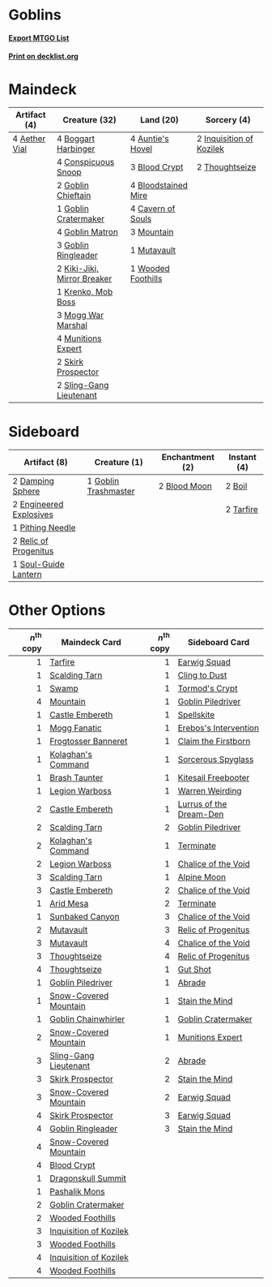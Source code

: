 # Goblins

#### [Export MTGO List](../collection/Goblins/Goblins.txt)
#### [Print on decklist.org](http://decklist.org/?deckmain=4%09Aether%20Vial%0A4%09Auntie's%20Hovel%0A3%09Blood%20Crypt%0A4%09Bloodstained%20Mire%0A4%09Boggart%20Harbinger%0A4%09Cavern%20of%20Souls%0A4%09Conspicuous%20Snoop%0A2%09Goblin%20Chieftain%0A1%09Goblin%20Cratermaker%0A4%09Goblin%20Matron%0A3%09Goblin%20Ringleader%0A2%09Inquisition%20of%20Kozilek%0A2%09Kiki-Jiki,%20Mirror%20Breaker%0A1%09Krenko,%20Mob%20Boss%0A3%09Mogg%20War%20Marshal%0A3%09Mountain%0A4%09Munitions%20Expert%0A1%09Mutavault%0A2%09Skirk%20Prospector%0A2%09Sling-Gang%20Lieutenant%0A2%09Thoughtseize%0A1%09Wooded%20Foothills&deckside=2%09Blood%20Moon%0A2%09Boil%0A2%09Damping%20Sphere%0A2%09Engineered%20Explosives%0A1%09Goblin%20Trashmaster%0A1%09Pithing%20Needle%0A2%09Relic%20of%20Progenitus%0A1%09Soul-Guide%20Lantern%0A2%09Tarfire)
# Maindeck

|                                     Artifact (4)                                      |                                            Creature (32)                                            |                                          Land (20)                                           |                                            Sorcery (4)                                            |
|---------------------------------------------------------------------------------------|-----------------------------------------------------------------------------------------------------|----------------------------------------------------------------------------------------------|---------------------------------------------------------------------------------------------------|
|4 [Aether Vial](http://gatherer.wizards.com/Pages/Card/Details.aspx?multiverseid=48146)|4 [Boggart Harbinger](http://gatherer.wizards.com/Pages/Card/Details.aspx?multiverseid=139441)       |4 [Auntie's Hovel](http://gatherer.wizards.com/Pages/Card/Details.aspx?multiverseid=153457)   |2 [Inquisition of Kozilek](http://gatherer.wizards.com/Pages/Card/Details.aspx?multiverseid=416897)|
|                                                                                       |4 [Conspicuous Snoop](http://gatherer.wizards.com/Pages/Card/Details.aspx?multiverseid=485462)       |3 [Blood Crypt](http://gatherer.wizards.com/Pages/Card/Details.aspx?multiverseid=97102)       |2 [Thoughtseize](http://gatherer.wizards.com/Pages/Card/Details.aspx?multiverseid=438676)          |
|                                                                                       |2 [Goblin Chieftain](http://gatherer.wizards.com/Pages/Card/Details.aspx?multiverseid=438481)        |4 [Bloodstained Mire](http://gatherer.wizards.com/Pages/Card/Details.aspx?multiverseid=405094)|                                                                                                   |
|                                                                                       |1 [Goblin Cratermaker](http://gatherer.wizards.com/Pages/Card/Details.aspx?multiverseid=452853)      |4 [Cavern of Souls](http://gatherer.wizards.com/Pages/Card/Details.aspx?multiverseid=278058)  |                                                                                                   |
|                                                                                       |4 [Goblin Matron](http://gatherer.wizards.com/Pages/Card/Details.aspx?multiverseid=15810)            |3 [Mountain](http://gatherer.wizards.com/Pages/Card/Details.aspx?multiverseid=439859)         |                                                                                                   |
|                                                                                       |3 [Goblin Ringleader](http://gatherer.wizards.com/Pages/Card/Details.aspx?multiverseid=27664)        |1 [Mutavault](http://gatherer.wizards.com/Pages/Card/Details.aspx?multiverseid=370733)        |                                                                                                   |
|                                                                                       |2 [Kiki-Jiki, Mirror Breaker](http://gatherer.wizards.com/Pages/Card/Details.aspx?multiverseid=50321)|1 [Wooded Foothills](http://gatherer.wizards.com/Pages/Card/Details.aspx?multiverseid=405116) |                                                                                                   |
|                                                                                       |1 [Krenko, Mob Boss](http://gatherer.wizards.com/Pages/Card/Details.aspx?multiverseid=386339)        |                                                                                              |                                                                                                   |
|                                                                                       |3 [Mogg War Marshal](http://gatherer.wizards.com/Pages/Card/Details.aspx?multiverseid=157924)        |                                                                                              |                                                                                                   |
|                                                                                       |4 [Munitions Expert](http://gatherer.wizards.com/Pages/Card/Details.aspx?multiverseid=464158)        |                                                                                              |                                                                                                   |
|                                                                                       |2 [Skirk Prospector](http://gatherer.wizards.com/Pages/Card/Details.aspx?multiverseid=159051)        |                                                                                              |                                                                                                   |
|                                                                                       |2 [Sling-Gang Lieutenant](http://gatherer.wizards.com/Pages/Card/Details.aspx?multiverseid=464057)   |                                                                                              |                                                                                                   |


# Sideboard

|                                          Artifact (8)                                           |                                         Creature (1)                                          |                                   Enchantment (2)                                    |                                    Instant (4)                                     |
|-------------------------------------------------------------------------------------------------|-----------------------------------------------------------------------------------------------|--------------------------------------------------------------------------------------|------------------------------------------------------------------------------------|
|2 [Damping Sphere](http://gatherer.wizards.com/Pages/Card/Details.aspx?multiverseid=443101)      |1 [Goblin Trashmaster](http://gatherer.wizards.com/Pages/Card/Details.aspx?multiverseid=447280)|2 [Blood Moon](http://gatherer.wizards.com/Pages/Card/Details.aspx?multiverseid=45386)|2 [Boil](http://gatherer.wizards.com/Pages/Card/Details.aspx?multiverseid=14630)    |
|2 [Engineered Explosives](http://gatherer.wizards.com/Pages/Card/Details.aspx?multiverseid=50139)|                                                                                               |                                                                                      |2 [Tarfire](http://gatherer.wizards.com/Pages/Card/Details.aspx?multiverseid=157921)|
|1 [Pithing Needle](http://gatherer.wizards.com/Pages/Card/Details.aspx?multiverseid=129526)      |                                                                                               |                                                                                      |                                                                                    |
|2 [Relic of Progenitus](http://gatherer.wizards.com/Pages/Card/Details.aspx?multiverseid=174824) |                                                                                               |                                                                                      |                                                                                    |
|1 [Soul-Guide Lantern](http://gatherer.wizards.com/Pages/Card/Details.aspx?multiverseid=476488)  |                                                                                               |                                                                                      |                                                                                    |


# Other Options

|*n*<sup>th</sup> copy|                                          Maindeck Card                                          |*n*<sup>th</sup> copy|                                          Sideboard Card                                          |
|--------------------:|-------------------------------------------------------------------------------------------------|--------------------:|--------------------------------------------------------------------------------------------------|
|                    1|[Tarfire](http://gatherer.wizards.com/Pages/Card/Details.aspx?multiverseid=157921)               |                    1|[Earwig Squad](http://gatherer.wizards.com/Pages/Card/Details.aspx?multiverseid=370530)           |
|                    1|[Scalding Tarn](http://gatherer.wizards.com/Pages/Card/Details.aspx?multiverseid=405107)         |                    1|[Cling to Dust](http://gatherer.wizards.com/Pages/Card/Details.aspx?multiverseid=476338)          |
|                    1|[Swamp](http://gatherer.wizards.com/Pages/Card/Details.aspx?multiverseid=439858)                 |                    1|[Tormod's Crypt](http://gatherer.wizards.com/Pages/Card/Details.aspx?multiverseid=389723)         |
|                    4|[Mountain](http://gatherer.wizards.com/Pages/Card/Details.aspx?multiverseid=439859)              |                    1|[Goblin Piledriver](http://gatherer.wizards.com/Pages/Card/Details.aspx?multiverseid=40193)       |
|                    1|[Castle Embereth](http://gatherer.wizards.com/Pages/Card/Details.aspx?multiverseid=473201)       |                    1|[Spellskite](http://gatherer.wizards.com/Pages/Card/Details.aspx?multiverseid=397743)             |
|                    1|[Mogg Fanatic](http://gatherer.wizards.com/Pages/Card/Details.aspx?multiverseid=134748)          |                    1|[Erebos's Intervention](http://gatherer.wizards.com/Pages/Card/Details.aspx?multiverseid=476345)  |
|                    1|[Frogtosser Banneret](http://gatherer.wizards.com/Pages/Card/Details.aspx?multiverseid=152587)   |                    1|[Claim the Firstborn](http://gatherer.wizards.com/Pages/Card/Details.aspx?multiverseid=473080)    |
|                    1|[Kolaghan's Command](http://gatherer.wizards.com/Pages/Card/Details.aspx?multiverseid=394613)    |                    1|[Sorcerous Spyglass](http://gatherer.wizards.com/Pages/Card/Details.aspx?multiverseid=435407)     |
|                    1|[Brash Taunter](http://gatherer.wizards.com/Pages/Card/Details.aspx?multiverseid=485456)         |                    1|[Kitesail Freebooter](http://gatherer.wizards.com/Pages/Card/Details.aspx?multiverseid=435264)    |
|                    1|[Legion Warboss](http://gatherer.wizards.com/Pages/Card/Details.aspx?multiverseid=452859)        |                    1|[Warren Weirding](http://gatherer.wizards.com/Pages/Card/Details.aspx?multiverseid=370488)        |
|                    2|[Castle Embereth](http://gatherer.wizards.com/Pages/Card/Details.aspx?multiverseid=473201)       |                    1|[Lurrus of the Dream-Den](http://gatherer.wizards.com/Pages/Card/Details.aspx?multiverseid=479746)|
|                    2|[Scalding Tarn](http://gatherer.wizards.com/Pages/Card/Details.aspx?multiverseid=405107)         |                    2|[Goblin Piledriver](http://gatherer.wizards.com/Pages/Card/Details.aspx?multiverseid=40193)       |
|                    2|[Kolaghan's Command](http://gatherer.wizards.com/Pages/Card/Details.aspx?multiverseid=394613)    |                    1|[Terminate](http://gatherer.wizards.com/Pages/Card/Details.aspx?multiverseid=176449)              |
|                    2|[Legion Warboss](http://gatherer.wizards.com/Pages/Card/Details.aspx?multiverseid=452859)        |                    1|[Chalice of the Void](http://gatherer.wizards.com/Pages/Card/Details.aspx?multiverseid=442211)    |
|                    3|[Scalding Tarn](http://gatherer.wizards.com/Pages/Card/Details.aspx?multiverseid=405107)         |                    1|[Alpine Moon](http://gatherer.wizards.com/Pages/Card/Details.aspx?multiverseid=447264)            |
|                    3|[Castle Embereth](http://gatherer.wizards.com/Pages/Card/Details.aspx?multiverseid=473201)       |                    2|[Chalice of the Void](http://gatherer.wizards.com/Pages/Card/Details.aspx?multiverseid=442211)    |
|                    1|[Arid Mesa](http://gatherer.wizards.com/Pages/Card/Details.aspx?multiverseid=405092)             |                    2|[Terminate](http://gatherer.wizards.com/Pages/Card/Details.aspx?multiverseid=176449)              |
|                    1|[Sunbaked Canyon](http://gatherer.wizards.com/Pages/Card/Details.aspx?multiverseid=464196)       |                    3|[Chalice of the Void](http://gatherer.wizards.com/Pages/Card/Details.aspx?multiverseid=442211)    |
|                    2|[Mutavault](http://gatherer.wizards.com/Pages/Card/Details.aspx?multiverseid=370733)             |                    3|[Relic of Progenitus](http://gatherer.wizards.com/Pages/Card/Details.aspx?multiverseid=174824)    |
|                    3|[Mutavault](http://gatherer.wizards.com/Pages/Card/Details.aspx?multiverseid=370733)             |                    4|[Chalice of the Void](http://gatherer.wizards.com/Pages/Card/Details.aspx?multiverseid=442211)    |
|                    3|[Thoughtseize](http://gatherer.wizards.com/Pages/Card/Details.aspx?multiverseid=438676)          |                    4|[Relic of Progenitus](http://gatherer.wizards.com/Pages/Card/Details.aspx?multiverseid=174824)    |
|                    4|[Thoughtseize](http://gatherer.wizards.com/Pages/Card/Details.aspx?multiverseid=438676)          |                    1|[Gut Shot](http://gatherer.wizards.com/Pages/Card/Details.aspx?multiverseid=397673)               |
|                    1|[Goblin Piledriver](http://gatherer.wizards.com/Pages/Card/Details.aspx?multiverseid=40193)      |                    1|[Abrade](http://gatherer.wizards.com/Pages/Card/Details.aspx?multiverseid=430772)                 |
|                    1|[Snow-Covered Mountain](http://gatherer.wizards.com/Pages/Card/Details.aspx?multiverseid=121233) |                    1|[Stain the Mind](http://gatherer.wizards.com/Pages/Card/Details.aspx?multiverseid=383402)         |
|                    1|[Goblin Chainwhirler](http://gatherer.wizards.com/Pages/Card/Details.aspx?multiverseid=443017)   |                    1|[Goblin Cratermaker](http://gatherer.wizards.com/Pages/Card/Details.aspx?multiverseid=452853)     |
|                    2|[Snow-Covered Mountain](http://gatherer.wizards.com/Pages/Card/Details.aspx?multiverseid=121233) |                    1|[Munitions Expert](http://gatherer.wizards.com/Pages/Card/Details.aspx?multiverseid=464158)       |
|                    3|[Sling-Gang Lieutenant](http://gatherer.wizards.com/Pages/Card/Details.aspx?multiverseid=464057) |                    2|[Abrade](http://gatherer.wizards.com/Pages/Card/Details.aspx?multiverseid=430772)                 |
|                    3|[Skirk Prospector](http://gatherer.wizards.com/Pages/Card/Details.aspx?multiverseid=159051)      |                    2|[Stain the Mind](http://gatherer.wizards.com/Pages/Card/Details.aspx?multiverseid=383402)         |
|                    3|[Snow-Covered Mountain](http://gatherer.wizards.com/Pages/Card/Details.aspx?multiverseid=121233) |                    2|[Earwig Squad](http://gatherer.wizards.com/Pages/Card/Details.aspx?multiverseid=370530)           |
|                    4|[Skirk Prospector](http://gatherer.wizards.com/Pages/Card/Details.aspx?multiverseid=159051)      |                    3|[Earwig Squad](http://gatherer.wizards.com/Pages/Card/Details.aspx?multiverseid=370530)           |
|                    4|[Goblin Ringleader](http://gatherer.wizards.com/Pages/Card/Details.aspx?multiverseid=27664)      |                    3|[Stain the Mind](http://gatherer.wizards.com/Pages/Card/Details.aspx?multiverseid=383402)         |
|                    4|[Snow-Covered Mountain](http://gatherer.wizards.com/Pages/Card/Details.aspx?multiverseid=121233) |                     |                                                                                                  |
|                    4|[Blood Crypt](http://gatherer.wizards.com/Pages/Card/Details.aspx?multiverseid=97102)            |                     |                                                                                                  |
|                    1|[Dragonskull Summit](http://gatherer.wizards.com/Pages/Card/Details.aspx?multiverseid=420909)    |                     |                                                                                                  |
|                    1|[Pashalik Mons](http://gatherer.wizards.com/Pages/Card/Details.aspx?multiverseid=464087)         |                     |                                                                                                  |
|                    2|[Goblin Cratermaker](http://gatherer.wizards.com/Pages/Card/Details.aspx?multiverseid=452853)    |                     |                                                                                                  |
|                    2|[Wooded Foothills](http://gatherer.wizards.com/Pages/Card/Details.aspx?multiverseid=405116)      |                     |                                                                                                  |
|                    3|[Inquisition of Kozilek](http://gatherer.wizards.com/Pages/Card/Details.aspx?multiverseid=416897)|                     |                                                                                                  |
|                    3|[Wooded Foothills](http://gatherer.wizards.com/Pages/Card/Details.aspx?multiverseid=405116)      |                     |                                                                                                  |
|                    4|[Inquisition of Kozilek](http://gatherer.wizards.com/Pages/Card/Details.aspx?multiverseid=416897)|                     |                                                                                                  |
|                    4|[Wooded Foothills](http://gatherer.wizards.com/Pages/Card/Details.aspx?multiverseid=405116)      |                     |                                                                                                  |

